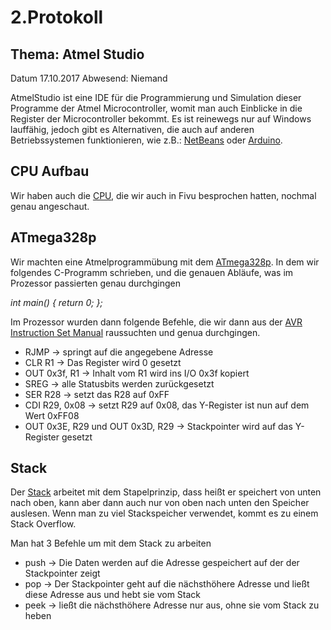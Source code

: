 # 2.Protokoll
## Thema: Atmel Studio

Datum 17.10.2017
Abwesend: Niemand

AtmelStudio ist eine IDE für die Programmierung und Simulation dieser Programme der Atmel Microcontroller, womit man auch Einblicke in die Register der Microcontroller bekommt. 
Es ist reinewegs nur auf Windows lauffähig, jedoch gibt es Alternativen, die auch auf anderen Betriebssystemen funktionieren, wie z.B.: [NetBeans](https://netbeans.org) oder [Arduino](https://www.arduino.cc).

## CPU Aufbau

Wir haben auch die [CPU](https://lms.at/mybib/MTE3NTEwNjAz/bibs/dotlrn_class_instance/xolrn__237409696.symlink/EC743ABCF7AB5.symlink?resource_id=0-120562156-120562159-237409900-237409759&m=view#188315330), die wir auch in Fivu besprochen hatten, nochmal genau angeschaut.

## ATmega328p

Wir machten eine Atmelprogrammübung mit dem [ATmega328p](http://www.atmel.com/Images/Atmel-42735-8-bit-AVR-Microcontroller-ATmega328-328P_Datasheet.pdf). In dem wir folgendes C-Programm schrieben, und die genauen Abläufe, was im Prozessor passierten genau durchgingen

*int main()
{
return 0;
};*

Im Prozessor wurden dann folgende Befehle, die wir dann aus der [AVR Instruction Set Manual](http://www.atmel.com/images/Atmel-0856-AVR-Instruction-Set-Manual.pdf) raussuchten und genua durchgingen.

* RJMP -> springt auf die angegebene Adresse
* CLR R1 -> Das Register wird 0 gesetzt
* OUT 0x3f, R1 -> Inhalt vom R1 wird ins I/O 0x3f kopiert
* SREG -> alle Statusbits werden zurückgesetzt
* SER R28 -> setzt das R28 auf 0xFF
* CDI R29, 0x08 -> setzt R29 auf 0x08, das Y-Register ist nun auf dem Wert 0xFF08
* OUT 0x3E, R29 und OUT 0x3D, R29 -> Stackpointer wird auf das Y-Register gesetzt

## Stack

Der [Stack](https://lms.at/mybib/MTE3NTEwNjAz/bibs/dotlrn_class_instance/xolrn__237409696.symlink/EC743ABCF7AB5.symlink?resource_id=0-120562156-120562159-237409900-237409759&m=view#189566980) arbeitet mit dem Stapelprinzip, dass heißt er speichert von unten nach oben, kann aber dann auch nur von oben nach unten den Speicher auslesen. Wenn man zu viel Stackspeicher verwendet, kommt es zu einem Stack Overflow.

Man hat 3 Befehle um mit dem Stack zu arbeiten

* push -> Die Daten werden auf die Adresse gespeichert auf der der Stackpointer zeigt
* pop -> Der Stackpointer geht auf die nächsthöhere Adresse und ließt diese Adresse aus und hebt sie vom Stack
* peek -> ließt die nächsthöhere Adresse nur aus, ohne sie vom Stack zu heben
